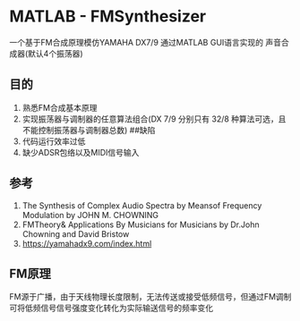 # MATLAB - FMSynthesizer
一个基于FM合成原理模仿YAMAHA DX7/9 通过MATLAB GUI语言实现的 声音合成器(默认4个振荡器)
## 目的
1. 熟悉FM合成基本原理
2. 实现振荡器与调制器的任意算法组合(DX 7/9 分别只有 32/8 种算法可选，且不能控制振荡器与调制器总数)
##缺陷
1. 代码运行效率过低
2. 缺少ADSR包络以及MIDI信号输入
## 参考
1. The Synthesis of Complex Audio Spectra by Meansof Frequency Modulation by JOHN M. CHOWNING
2. FMTheory& Applications By Musicians for Musicians by Dr.John Chowning and David Bristow
3. https://yamahadx9.com/index.html
## FM原理
FM源于广播，由于天线物理长度限制，无法传送或接受低频信号，但通过FM调制可将低频信号信号强度变化转化为实际输送信号的频率变化



